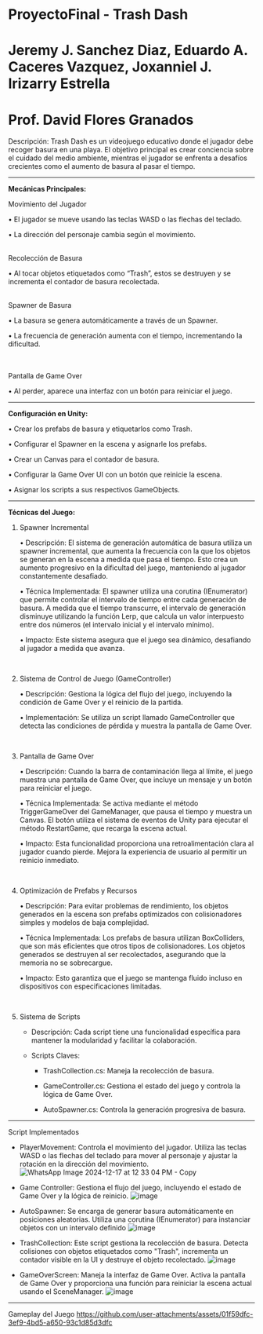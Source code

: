 # ProyectoFinal - Trash Dash
# Jeremy J. Sanchez Diaz, Eduardo A. Caceres Vazquez, Joxanniel J. Irizarry Estrella
# Prof. David Flores Granados


Descripción:
Trash Dash es un videojuego educativo donde el jugador debe recoger basura en una playa. El objetivo principal es crear conciencia sobre el cuidado del medio ambiente, mientras el jugador se enfrenta a desafíos crecientes como el aumento de basura al pasar el tiempo.


---


**Mecánicas Principales:**

Movimiento del Jugador  

•	El jugador se mueve usando las teclas WASD o las flechas del teclado.  

•	La dirección del personaje cambia según el movimiento.<br> 
&nbsp;

Recolección de Basura  

•	Al tocar objetos etiquetados como “Trash”, estos se destruyen y se incrementa el contador de basura recolectada.<br>
&nbsp;

Spawner de Basura  

•	La basura se genera automáticamente a través de un Spawner.  

•	La frecuencia de generación aumenta con el tiempo, incrementando la dificultad.<br>  
&nbsp;

Pantalla de Game Over  

•	Al perder, aparece una interfaz con un botón para reiniciar el juego.<br>




---





**Configuración en Unity:**  

•	Crear los prefabs de basura y etiquetarlos como Trash.  

•	Configurar el Spawner en la escena y asignarle los prefabs.  

•	Crear un Canvas para el contador de basura.  

•	Configurar la Game Over UI con un botón que reinicie la escena.  

•	Asignar los scripts a sus respectivos GameObjects.



---



**Técnicas del Juego:**  


1. Spawner Incremental

    • Descripción: El sistema de generación automática de basura utiliza un spawner incremental, que aumenta la frecuencia con la que los objetos se generan en la escena a medida que pasa el tiempo. Esto crea un aumento progresivo en la dificultad del juego, manteniendo al jugador constantemente desafiado.

    • Técnica Implementada: El spawner utiliza una corutina (IEnumerator) que permite controlar el intervalo de tiempo entre cada generación de basura. A medida que el tiempo transcurre, el intervalo de generación disminuye utilizando la función Lerp, que calcula un valor interpuesto entre dos números (el intervalo inicial y el intervalo mínimo).  

    • Impacto: Este sistema asegura que el juego sea dinámico, desafiando al jugador a medida que avanza.<br>  

&nbsp;

2. Sistema de Control de Juego (GameController)
   
    • Descripción: Gestiona la lógica del flujo del juego, incluyendo la condición de Game Over y el reinicio de la partida.  

    • Implementación: Se utiliza un script llamado GameController que detecta las condiciones de pérdida y muestra la pantalla de Game Over.<br>  

&nbsp;

3. Pantalla de Game Over
   
    • Descripción: Cuando la barra de contaminación llega al límite, el juego muestra una pantalla de Game Over, que incluye un mensaje y un botón para reiniciar el juego.  

    • Técnica Implementada: Se activa mediante el método TriggerGameOver del GameManager, que pausa el tiempo y muestra un Canvas. El botón utiliza el sistema de eventos de Unity para ejecutar el método RestartGame, que recarga la escena actual.  

    • Impacto: Esta funcionalidad proporciona una retroalimentación clara al jugador cuando pierde. Mejora la experiencia de usuario al permitir un reinicio inmediato.<br>  

&nbsp;

4. Optimización de Prefabs y Recursos
   
    • Descripción: Para evitar problemas de rendimiento, los objetos generados en la escena son prefabs optimizados con colisionadores simples y modelos de baja complejidad.  

    • Técnica Implementada: Los prefabs de basura utilizan BoxColliders, que son más eficientes que otros tipos de colisionadores. Los objetos generados se destruyen al ser recolectados, asegurando que la memoria no se sobrecargue.  

    • Impacto: Esto garantiza que el juego se mantenga fluido incluso en dispositivos con especificaciones limitadas.<br>  

&nbsp;

5. Sistema de Scripts
    
    - Descripción: Cada script tiene una funcionalidad específica para mantener la modularidad y facilitar la colaboración.  

    - Scripts Claves:  

        -	TrashCollection.cs: Maneja la recolección de basura.
  
        -	GameController.cs: Gestiona el estado del juego y controla la lógica de Game Over.
  
        -	AutoSpawner.cs: Controla la generación progresiva de basura.<br>
  

---

Script Implementados

- PlayerMovement: Controla el movimiento del jugador. Utiliza las teclas WASD o las flechas del teclado para mover al personaje y ajustar la rotación en la dirección del movimiento.
![WhatsApp Image 2024-12-17 at 12 33 04 PM - Copy](https://github.com/user-attachments/assets/4af9aae9-6647-4b3f-bbec-ae14355212c6)<br>


- Game Controller: Gestiona el flujo del juego, incluyendo el estado de Game Over y la lógica de reinicio.
![image](https://github.com/user-attachments/assets/d75de50d-cbba-4f02-b485-fbb3d1e02de5)<br>


- AutoSpawner: Se encarga de generar basura automáticamente en posiciones aleatorias. Utiliza una corutina (IEnumerator) para instanciar objetos con un intervalo definido
![image](https://github.com/user-attachments/assets/dcce5ab9-132f-43d4-9a85-d930e2fd0936)<br>


- TrashCollection: Este script gestiona la recolección de basura. Detecta colisiones con objetos etiquetados como "Trash", incrementa un contador visible en la UI y destruye el objeto recolectado.
![image](https://github.com/user-attachments/assets/5c4b852c-6ed3-4541-aa86-f13c8e7b3cd0)<br>


- GameOverScreen: Maneja la interfaz de Game Over. Activa la pantalla de Game Over y proporciona una función para reiniciar la escena actual usando el SceneManager.
![image](https://github.com/user-attachments/assets/d82eb928-0218-466f-b57b-40d7da68d2fb)<br>

---

Gameplay del Juego
https://github.com/user-attachments/assets/01f59dfc-3ef9-4bd5-a650-93c1d85d3dfc











